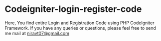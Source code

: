 # Codeigniter-login-register-code
Here, You find entire Login and Registration Code using PHP CodeIgniter Framework.
If you have any queries or questions, please feel free to send me mail at niravt07@gmail.com
